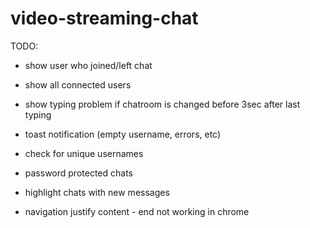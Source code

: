 # video-streaming-chat

TODO:
- show user who joined/left chat
- show all connected users
- show typing problem if chatroom is changed before 3sec after last typing
- toast notification (empty username, errors, etc)
- check for unique usernames
- password protected chats
- highlight chats with new messages

- navigation justify content - end not working in chrome
